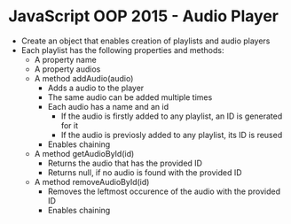 # JavaScript OOP 2015 - Audio Player
* Create an object that enables creation of playlists and audio players
* Each playlist has the following properties and methods:
  * A property name
  * A property audios
  * A method addAudio(audio)
    * Adds a audio to the player
    * The same audio can be added multiple times
    * Each audio has a name and an id
      * If the audio is firstly added to any playlist, an ID is generated for it
      * If the audio is previosly added to any playlist, its ID is reused
    * Enables chaining
  * A method getAudioById(id)
    * Returns the audio that has the provided ID
    * Returns null, if no audio is found with the provided ID
  * A method removeAudioById(id)
    * Removes the leftmost occurence of the audio with the provided ID
    * Enables chaining
  